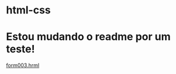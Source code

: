 # html-css

<h1>Estou mudando o readme por um teste!</h1>

<a href="https://gabrielbaiadias.github.io/html-css/Exercicios/ex025/form003.html" target="_blank">form003.hrml</a><br>
